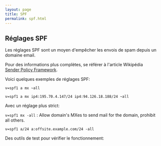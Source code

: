 ```yaml
---
layout: page
title: SPF
permalink: spf.html
---
```


## Réglages SPF

Les réglages SPF sont un moyen d'empêcher les envois de spam depuis un domaine email.

Pour des informations plus complètes, se référer à l'article Wikipédia [Sender Policy Framework](https://fr.wikipedia.org/wiki/Sender_Policy_Framework).

Voici quelques exemples de réglages SPF:

`v=spf1 a mx ~all`


```
v=spf1 a mx ip4:195.70.4.147/24 ip4:94.126.18.188/24 ~all
```

Avec un réglage plus strict:

`v=spf1 mx -all` :  Allow domain's MXes to send mail for the domain, prohibit all others.

```
v=spf1 a/24 a:offsite.example.com/24 -all
```

Des outils de test pour vérifier le fonctionnement:

